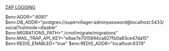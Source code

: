 [ZAP LOGGING](https://github.com/uber-go/zap)

$env:ADDR=":8081"
$env:DB_ADDR="postgres://supervillager:adminpassword@localhost:5433/social?sslmode=disable"
$env:MIGRATIONS_PATH="./cmd/migrate/migrations"
$env:MAIL_TRAP_API_KEY="e9ae7e7015894ca627fb0a83ce47da15"
$env:REDIS_ENABLED="true"
$env:REDIS_ADDR="localhost:6379"
